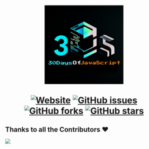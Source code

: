  <h1 align="center">    
 <img src="./logo.jpg" width="50%"/> 
 <br>
 
 <a href="https://shubham72-73.github.io/30DaysOfJavaScript/"><img alt="Website" src="https://img.shields.io/website?up_message=live&url=https%3A%2F%2Fshivam-sharma7.github.io%2F70DaysOfServiceMesh%2F"></a>
<a href="https://github.com/shubham72-73/30DaysOfJavaScript/issues"><img alt="GitHub issues" src="https://img.shields.io/github/issues/shubham72-73/30DaysOfJavaScript"></a>
<a href="https://github.com/shubham72-73/30DaysOfJavaScript/network"><img alt="GitHub forks" src="https://img.shields.io/github/forks/shubham72-73/30DaysOfJavaScript"></a>
<a href="https://github.com/shubham72-73/30DaysOfJavaScript/stargazers"><img alt="GitHub stars" src="https://img.shields.io/github/stars/shubham72-73/30DaysOfJavaScript"></a>

</h1>

## Thanks to all the Contributors ❤️

<img src="https://contrib.rocks/image?repo=shubham72-73/30DaysOfJavaScript" />